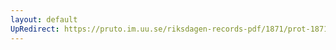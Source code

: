 ```yaml
---
layout: default
UpRedirect: https://pruto.im.uu.se/riksdagen-records-pdf/1871/prot-1871--ak--127/prot-1871--ak--127_003.pdf
---
```

